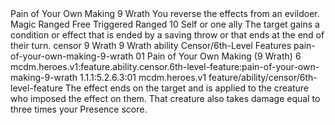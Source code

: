 <ability>
  <name>Pain of Your Own Making</name>
  <cost>9 Wrath</cost>
  <flavor>You reverse the effects from an evildoer.</flavor>
  <keywords>
    <keyword>Magic</keyword>
    <keyword>Ranged</keyword>
  </keywords>
  <type>Free Triggered</type>
  <distance>Ranged 10</distance>
  <target>Self or one ally</target>
  <trigger>The target gains a condition or effect that is ended by a saving throw or that ends at the end of their turn.</trigger>
  <metadata>
    <class>censor</class>
    <cost>9 Wrath</cost>
    <cost_amount>9</cost_amount>
    <cost_resource>Wrath</cost_resource>
    <feature_type>ability</feature_type>
    <file_dpath>Censor/6th-Level Features</file_dpath>
    <item_id>pain-of-your-own-making-9-wrath</item_id>
    <item_index>01</item_index>
    <item_name>Pain of Your Own Making (9 Wrath)</item_name>
    <level>6</level>
    <scc>mcdm.heroes.v1:feature.ability.censor.6th-level-feature:pain-of-your-own-making-9-wrath</scc>
    <scdc>1.1.1:5.2.6.3:01</scdc>
    <source>mcdm.heroes.v1</source>
    <type>feature/ability/censor/6th-level-feature</type>
  </metadata>
  <effects>
    <effect type="mundane">The effect ends on the target and is applied to the creature who imposed the effect on them. That creature also takes damage equal to three times your Presence score.</effect>
  </effects>
</ability>
